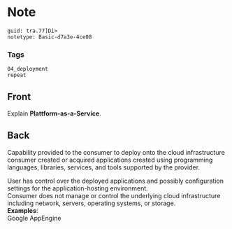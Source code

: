 # Note
```
guid: tra.77]Di>
notetype: Basic-d7a3e-4ce08
```

### Tags
```
04_deployment
repeat
```

## Front
Explain <b>Plattform-as-a-Service</b>.

## Back
Capability provided to the consumer to deploy onto the cloud
infrastructure consumer created or acquired applications created
using programming languages, libraries, services, and tools
supported by the provider.
<div>
  User has control over the deployed applications and possibly
  configuration settings for the application-hosting environment.
</div>
<div>
  Consumer does not manage or control the underlying cloud
  infrastructure including network, servers, operating systems, or
  storage.
</div>
<div>
  <b>Examples</b>:
</div>
<div>
  Google AppEngine
</div>
